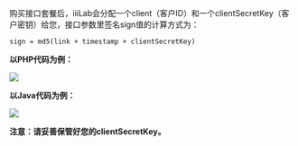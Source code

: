 购买接口套餐后，iiiLab会分配一个client（客户ID）和一个clientSecretKey（客户密钥）给您，接口参数里签名sign值的计算方式为：

`sign = md5(link + timestamp + clientSecretKey)`

**以PHP代码为例：**

![](https://raw.githubusercontent.com/iiiLab/video-api/master/img/php_code_eg.png)

**以Java代码为例：**

![](https://raw.githubusercontent.com/iiiLab/video-api/master/img/java_code_eg.png)

**注意：请妥善保管好您的clientSecretKey。**

